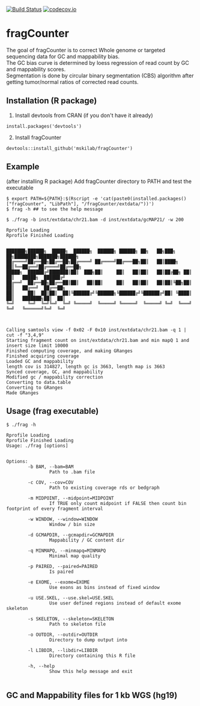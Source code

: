 
<!-- README.md is generated from README.Rmd. Please edit that file -->



[![Build Status](https://travis-ci.org/mskilab/fragCounter.svg?branch=master)](https://travis-ci.org/mskilab/fragCounter) [![codecov.io](https://img.shields.io/codecov/c/github/mskilab/fragCounter.svg)](https://codecov.io/github/mskilab/fragCounter?branch=master)

fragCounter
===========

The goal of fragCounter is to correct Whole genome or targeted sequencing data for GC and mappability bias.                                                                                                                                                                                                                 
The GC bias curve is determined by loess regression of read count by GC and mappability scores.                                                                                                                                                                                                                             
Segmentation is done by circular binary segmentation (CBS) algorithm after getting tumor/normal ratios of corrected read counts. 

Installation (R package)                                                                                                                                                                                                                                                                                                    
------------                                                                                                                                                                                                                                                                                                                
1. Install devtools from CRAN (if you don't have it already)                                                                                                                                                                                                                                                                
                                                                                                                                                                                                                                                                                                                            
```{r}                                                                                                                                                                                                                                                                                                                      
install.packages('devtools')                                                                                                                                                                                                                                                                                                
```                                                                                                                                                                                                                                                                                                                         
                                                                                                                                                                                                                                                                                                                            
2. Install fragCounter                                                                                                                                                                                                                                                                                                      
                                                                                                                                                                                                                                                                                                                            
```{r}                                                                                                                                                                                                                                                                                                                      
devtools::install_github('mskilab/fragCounter')                                                                                                                                                                                                                                                                              
```   

Example                                                                                                                                                                                                                                                                                                    
------------  
(after installing R package) Add fragCounter directory to PATH and test the executable 

```{bash}
$ export PATH=${PATH}:$(Rscript -e 'cat(paste0(installed.packages()["fragCounter", "LibPath"], "/fragCounter/extdata/"))')
$ frag -h ## to see the help message
```

```{bash}
$ ./frag -b inst/extdata/chr21.bam -d inst/extdata/gcMAP21/ -w 200  

Rprofile Loading                                                                                                                                                                                                                                                                                                            
Rprofile Finished Loading                                                                                                                                                                                                                                                                                                   
                                                                                                                                                                                                                                                                                                                            
                                                                                                                                                                                                                                                                                                                            
███████╗██████╗  █████╗  ██████╗  ██████╗ ██████╗ ██╗   ██╗███╗   ██╗████████╗███████╗██████╗                                                                                                                                                                                                                               
██╔════╝██╔══██╗██╔══██╗██╔════╝ ██╔════╝██╔═══██╗██║   ██║████╗  ██║╚══██╔══╝██╔════╝██╔══██╗                                                                                                                                                                                                                              
█████╗  ██████╔╝███████║██║  ███╗██║     ██║   ██║██║   ██║██╔██╗ ██║   ██║   █████╗  ██████╔╝                                                                                                                                                                                                                              
██╔══╝  ██╔══██╗██╔══██║██║   ██║██║     ██║   ██║██║   ██║██║╚██╗██║   ██║   ██╔══╝  ██╔══██╗                                                                                                                                                                                                                              
██║     ██║  ██║██║  ██║╚██████╔╝╚██████╗╚██████╔╝╚██████╔╝██║ ╚████║   ██║   ███████╗██║  ██║                                                                                                                                                                                                                              
╚═╝     ╚═╝  ╚═╝╚═╝  ╚═╝ ╚═════╝  ╚═════╝ ╚═════╝  ╚═════╝ ╚═╝  ╚═══╝   ╚═╝   ╚══════╝╚═╝  ╚═╝                                                                                                                                                                                                                              
                                                                                                                                                                                                                                                                                                                            
                                                                                                                                                                                                                                                                                                                            
                                                                                                                                                                                                                                                                                                                            
Calling samtools view -f 0x02 -F 0x10 inst/extdata/chr21.bam -q 1 | cut -f "3,4,9" 
Starting fragment count on inst/extdata/chr21.bam and min mapQ 1 and   insert size limit 10000  
Finished computing coverage, and making GRanges  
Finished acquiring coverage 
Loaded GC and mappability  
length cov is 314827, length gc is 3663, length map is 3663   
Synced coverage, GC, and mappability   
Modified gc / mappability correction 
Converting to data.table 
Converting to GRanges                                                                                                                                                                                                                                                                                                       
Made GRanges

```



Usage (frag executable)                                                                                                                                                                                                                                                                                                     
------------

```{bash}
$ ./frag -h

Rprofile Loading                                                                                                                                                                                                                                                                                                            
Rprofile Finished Loading                                                                                                                                                                                                                                                                                                   
Usage: ./frag [options]                                                                                                                                                                                                                                                                                                     
                                                                                                                                                                                                                                                                                                                            
                                                                                                                                                                                                                                                                                                                            
Options:                                                                                                                                                                                                                                                                                                                    
        -b BAM, --bam=BAM                                                                                                                                                                                                                                                                                                   
                Path to .bam file                                                                                                                                                                                                                                                                                           
                                                                                                                                                                                                                                                                                                                            
        -c COV, --cov=COV                                                                                                                                                                                                                                                                                                   
                Path to existing coverage rds or bedgraph                                                                                                                                                                                                                                                                   
                                                                                                                                                                                                                                                                                                                            
        -m MIDPOINT, --midpoint=MIDPOINT                                                                                                                                                                                                                                                                                    
                If TRUE only count midpoint if FALSE then count bin footprint of every fragment interval                                                                                                                                                                                                                    
                                                                                                                                                                                                                                                                                                                            
        -w WINDOW, --window=WINDOW                                                                                                                                                                                                                                                                                          
                Window / bin size                                                                                                                                                                                                                                                                                           
                                                                                                                                                                                                                                                                                                                            
        -d GCMAPDIR, --gcmapdir=GCMAPDIR                                                                                                                                                                                                                                                                                    
                Mappability / GC content dir                                                                                                                                                                                                                                                                                
                                                                                                                                                                                                                                                                                                                            
        -q MINMAPQ, --minmapq=MINMAPQ                                                                                                                                                                                                                                                                                       
                Minimal map quality                                                                                                                                                                                                                                                                                         
                                                                                                                                                                                                                                                                                                                            
        -p PAIRED, --paired=PAIRED                                                                                                                                                                                                                                                                                          
                Is paired                                                                                                                                                                                                                                                                                                   
                                                                                                                                                                                                                                                                                                                            
        -e EXOME, --exome=EXOME                                                                                                                                                                                                                                                                                             
                Use exons as bins instead of fixed window                                                                                                                                                                                                                                                                   
                                                                                                                                                                                                                                                                                                                            
        -u USE.SKEL, --use.skel=USE.SKEL                                                                                                                                                                                                                                                                                    
                Use user defined regions instead of default exome skeleton                                                                                                                                                                                                                                                  
                                                                                                                                                                                                                                                                                                                            
        -s SKELETON, --skeleton=SKELETON                                                                                                                                                                                                                                                                                    
                Path to skeleton file                                                                                                                                                                                                                                                                                       
                                                                                                                                                                                                                                                                                                                            
        -o OUTDIR, --outdir=OUTDIR                                                                                                                                                                                                                                                                                          
                Directory to dump output into                                                                                                                                                                                                                                                                               
                                                                                                                                                                                                                                                                                                                            
        -l LIBDIR, --libdir=LIBDIR                                                                                                                                                                                                                                                                                          
                Directory containing this R file                                                                                                                                                                                                                                                                            
                                                                                                                                                                                                                                                                                                                            
        -h, --help                                                                                                                                                                                                                                                                                                          
                Show this help message and exit
                
```



GC and Mappability files for 1 kb WGS (hg19)                                                                                                                                                                                                                                                                                                     
------------
